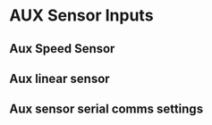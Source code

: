 # AUX Sensor Inputs

## Aux Speed Sensor

## Aux linear sensor

## Aux sensor serial comms settings
